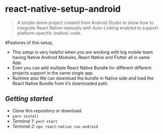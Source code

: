 # react-native-setup-android
> A simple demo project created from Android Studio to show how to integrate React Native manually with Auto-Linking enabled to support platform-specific (native) code.

#Features of this setup,
- This setup is very helpful when you are working with big mobile team having Native Android Modules, React Native and Flutter all in same App.
- Even you can add multiple React Native Bundle for different different projects support in the same single app.
- Runtime also We can download the bundle in Native side and load the React Native Bundle from it’s downloaded path.


## *Getting started*
  - Clone this repository or download.
  - `yarn install`
  - *Terminal 1:* `yarn start`
  - *Terminal 2:* `npx react-native run-android`
